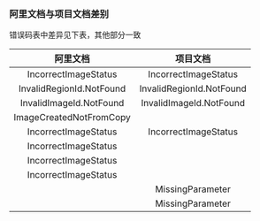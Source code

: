 ### 阿里文档与项目文档差别

错误码表中差异见下表，其他部分一致

|阿里文档|项目文档|
|:-:|:-:|
|IncorrectImageStatus|IncorrectImageStatus|
|InvalidRegionId.NotFound|InvalidRegionId.NotFound|
|InvalidImageId.NotFound|InvalidImageId.NotFound|
|ImageCreatedNotFromCopy||
|IncorrectImageStatus|IncorrectImageStatus|
|IncorrectImageStatus||
|IncorrectImageStatus||
|IncorrectImageStatus||
||MissingParameter|
||MissingParameter|
